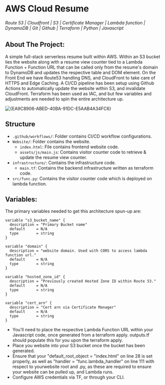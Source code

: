 <h1>AWS Cloud Resume</h1>

<h6>Route 53 | Cloudfront | S3 | Certificate Manager | Lambda function | DynamoDB | Git | Github | Terraform | Python | Javascript </h6> 

<h2>About The Project:</h2>
A simple full-stack serverless resume built within AWS. Within an S3 bucket lies the website along with a resume view counter tied to a Lambda Function + Function URL that can be called only from the resume's domain to DynamoDB and updates the respective table and DOM element. 
On the Front End we have Route53 handling DNS, and CloudFront to take care of HTTPS and Edge Caching. A CI/CD pipeline has been setup using Github Actions to automatically update the website within S3, and invalidate CloudFront. Terraform has been used as IAC, and but few variables and adjustments are needed to spin the entire architecture up.


![{EA9C8906-ABED-40BA-91DC-E5AAB4A34FC6}](https://github.com/user-attachments/assets/e9b6656b-2091-415b-95e7-ac4c10c9fdcf)

<h2>Structure</h2>

- `.github/workflows/`: Folder contains CI/CD workflow configurations.
- `Website/`: Folder contains the website.
    - `index.html`: File contains frontend website code.
    - `assets/js/main.js`: Contains visitor counter code to retrieve & update the resume view counter.
- `infrastructure/`: Contains the infrastructure code.
    - `main.tf`: Contains the backend infrastructure written as terraform code.
 - `src/func.py`: Contains the visitor counter code which is deployed on lambda function.

<h2>Variables:</h2>
The primary variables needed to get this architecture spun-up are:

```
variable "s3_bucket_name" {
  description = "Primary Bucket name"
  default     = N/A
  type        = string
}

variable "domain" {
  description = "website domain. Used with CORS to access lambda function url."
  default     = N/A
  type        = string
}

variable "hosted_zone_id" {
  description = "Previously created Hosted Zone ID within Route 53."
  default     = N/A
  type        = string
}

variable "cert_arn" {
  description = "Cert arn via Certificate Manager"
  default     = N/A
  type        = string
}
```
 
- You'll need to place the respective Lambda Function URL within your Javascript code, once generated from a terraform apply. outputs.tf should populate this for you upon the terraform apply.
- Place you website into your S3 bucket once the bucket has been generated.
- Ensure that your "default_root_object = "index.html" on line 28 is set properly, as well as "handler = "func.lambda_handler" on line 111 with respect to yourwebsite root and .py, as these are required to ensure your website can be pulled up, and Lambda runs. 
- Configure AWS credentials via TF, or through your CLI.
